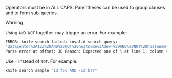 Operators must be in ALL CAPS. Parentheses can be used to group clauses
and to form sub-queries.

<div class="admonition-warning">

<p class="admonition-warning-title">Warning</p>

<div class="admonition-warning-text">

Using `AND NOT` together may trigger an error. For example:

```bash
ERROR: knife search failed: invalid search query:
'datacenter%3A123%20AND%20NOT%20hostname%3Adev-%20AND%20NOT%20hostanem%3Asyslog-'
Parse error at offset: 38 Reason: Expected one of \ at line 1, column 42 (byte 42) after AND
```

Use `-` instead of `NOT`. For example:

```bash
knife search sample "id:foo AND -id:bar"
```

</div>
</div>